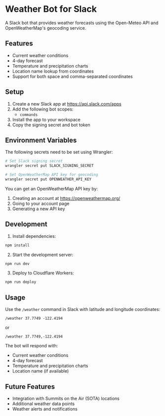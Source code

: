 # Weather Bot for Slack

A Slack bot that provides weather forecasts using the Open-Meteo API and OpenWeatherMap's geocoding service.

## Features

- Current weather conditions
- 4-day forecast
- Temperature and precipitation charts
- Location name lookup from coordinates
- Support for both space and comma-separated coordinates

## Setup

1. Create a new Slack app at https://api.slack.com/apps
2. Add the following bot scopes:
   - `commands`
3. Install the app to your workspace
4. Copy the signing secret and bot token

## Environment Variables

The following secrets need to be set using Wrangler:

```bash
# Set Slack signing secret
wrangler secret put SLACK_SIGNING_SECRET

# Set OpenWeatherMap API key for geocoding
wrangler secret put OPENWEATHER_API_KEY
```

You can get an OpenWeatherMap API key by:
1. Creating an account at https://openweathermap.org/
2. Going to your account page
3. Generating a new API key

## Development

1. Install dependencies:
```bash
npm install
```

2. Start the development server:
```bash
npm run dev
```

3. Deploy to Cloudflare Workers:
```bash
npm run deploy
```

## Usage

Use the `/weather` command in Slack with latitude and longitude coordinates:

```
/weather 37.7749 -122.4194
```

or

```
/weather 37.7749,-122.4194
```

The bot will respond with:
- Current weather conditions
- 4-day forecast
- Temperature and precipitation charts
- Location name (if available)

## Future Features

- Integration with Summits on the Air (SOTA) locations
- Additional weather data points
- Weather alerts and notifications 